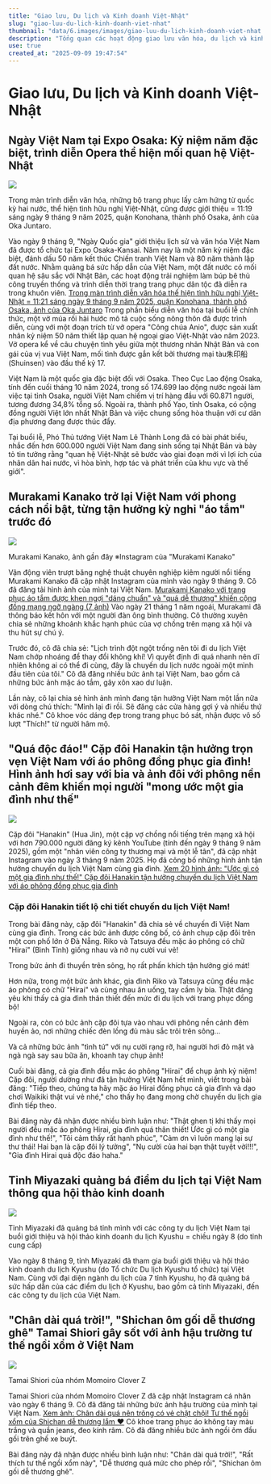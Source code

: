 ```yaml
---
title: "Giao lưu, Du lịch và Kinh doanh Việt-Nhật"
slug: "giao-luu-du-lich-kinh-doanh-viet-nhat"
thumbnail: "data/6.images/images/giao-luu-du-lich-kinh-doanh-viet-nhat.webp"
description: "Tổng quan các hoạt động giao lưu văn hóa, du lịch và kinh doanh giữa Việt Nam và Nhật Bản, cùng những chuyến thăm của người nổi tiếng Nhật Bản tại Việt Nam."
use: true
created_at: "2025-09-09 19:47:54"
---
```


# Giao lưu, Du lịch và Kinh doanh Việt-Nhật

## Ngày Việt Nam tại Expo Osaka: Kỷ niệm năm đặc biệt, trình diễn Opera thể hiện mối quan hệ Việt-Nhật

![](/images/20250909-00000045-asahi-000-1-view.webp)

Trong màn trình diễn văn hóa, những bộ trang phục lấy cảm hứng từ quốc kỳ hai nước, thể hiện tình hữu nghị Việt-Nhật, cũng được giới thiệu = 11:19 sáng ngày 9 tháng 9 năm 2025, quận Konohana, thành phố Osaka, ảnh của Oka Juntaro.

Vào ngày 9 tháng 9, "Ngày Quốc gia" giới thiệu lịch sử và văn hóa Việt Nam đã được tổ chức tại Expo Osaka-Kansai. Năm nay là một năm kỷ niệm đặc biệt, đánh dấu 50 năm kết thúc Chiến tranh Việt Nam và 80 năm thành lập đất nước. Nhằm quảng bá sức hấp dẫn của Việt Nam, một đất nước có mối quan hệ sâu sắc với Nhật Bản, các hoạt động trải nghiệm làm búp bê thủ công truyền thống và trình diễn thời trang trang phục dân tộc đã diễn ra trong khuôn viên.
[Trong màn trình diễn văn hóa thể hiện tình hữu nghị Việt-Nhật = 11:21 sáng ngày 9 tháng 9 năm 2025, quận Konohana, thành phố Osaka, ảnh của Oka Juntaro](https://www.asahi.com/articles/photo/AS20250909002891.html?oai=AST992QFRT99OXIE01QM&ref=yahoo_kijinaka)
Trong phần biểu diễn văn hóa tại buổi lễ chính thức, một vở múa rối hài hước mô tả cuộc sống nông thôn đã được trình diễn, cùng với một đoạn trích từ vở opera "Công chúa Anio", được sản xuất nhân kỷ niệm 50 năm thiết lập quan hệ ngoại giao Việt-Nhật vào năm 2023. Vở opera kể về câu chuyện tình yêu giữa một thương nhân Nhật Bản và con gái của vị vua Việt Nam, mối tình được gắn kết bởi thương mại tàu朱印船 (Shuinsen) vào đầu thế kỷ 17.

Việt Nam là một quốc gia đặc biệt đối với Osaka. Theo Cục Lao động Osaka, tính đến cuối tháng 10 năm 2024, trong số 174.699 lao động nước ngoài làm việc tại tỉnh Osaka, người Việt Nam chiếm vị trí hàng đầu với 60.871 người, tương đương 34,8% tổng số. Ngoài ra, thành phố Yao, tỉnh Osaka, có cộng đồng người Việt lớn nhất Nhật Bản và việc chung sống hòa thuận với cư dân địa phương đang được thúc đẩy.

Tại buổi lễ, Phó Thủ tướng Việt Nam Lê Thành Long đã có bài phát biểu, nhắc đến hơn 600.000 người Việt Nam đang sinh sống tại Nhật Bản và bày tỏ tin tưởng rằng "quan hệ Việt-Nhật sẽ bước vào giai đoạn mới vì lợi ích của nhân dân hai nước, vì hòa bình, hợp tác và phát triển của khu vực và thế giới".

## Murakami Kanako trở lại Việt Nam với phong cách nổi bật, từng tận hưởng kỳ nghỉ "áo tắm" trước đó

![](/images/20250909-00173399-crankinn-000-1-view.webp)

Murakami Kanako, ảnh gần đây ※Instagram của "Murakami Kanako"

Vận động viên trượt băng nghệ thuật chuyên nghiệp kiêm người nổi tiếng Murakami Kanako đã cập nhật Instagram của mình vào ngày 9 tháng 9. Cô đã đăng tải hình ảnh của mình tại Việt Nam.
[Murakami Kanako với trang phục áo tắm được khen ngợi "dáng chuẩn" và "quá dễ thương" khiến cộng đồng mạng ngỡ ngàng (7 ảnh)](https://www.crank-in.net/gallery/news/173399/2?utm_source=headlines.yahoo.co.jp&utm_medium=referral&utm_term=173399&utm_campaign=Textlink)
Vào ngày 21 tháng 1 năm ngoái, Murakami đã thông báo kết hôn với một người đàn ông bình thường. Cô thường xuyên chia sẻ những khoảnh khắc hạnh phúc của vợ chồng trên mạng xã hội và thu hút sự chú ý.

Trước đó, cô đã chia sẻ: "Lịch trình đột ngột trống nên tôi đi du lịch Việt Nam chớp nhoáng để thay đổi không khí! Vì quyết định đi quá nhanh nên dĩ nhiên không ai có thể đi cùng, đây là chuyến du lịch nước ngoài một mình đầu tiên của tôi." Cô đã đăng nhiều bức ảnh tại Việt Nam, bao gồm cả những bức ảnh mặc áo tắm, gây xôn xao dư luận.

Lần này, cô lại chia sẻ hình ảnh mình đang tận hưởng Việt Nam một lần nữa với dòng chú thích: "Mình lại đi rồi. Sẽ đăng các cửa hàng gợi ý và nhiều thứ khác nhé." Cô khoe vóc dáng đẹp trong trang phục bó sát, nhận được vô số lượt "Thích!" từ người hâm mộ.

## "Quá độc đáo!" Cặp đôi Hanakin tận hưởng trọn vẹn Việt Nam với áo phông đồng phục gia đình! Hình ảnh hơi say với bia và ảnh đôi với phông nền cảnh đêm khiến mọi người "mong ước một gia đình như thế"

![](/images/20250909-00195117-fujitv-000-1-view.webp)

Cặp đôi "Hanakin" (Hua Jin), một cặp vợ chồng nổi tiếng trên mạng xã hội với hơn 790.000 người đăng ký kênh YouTube (tính đến ngày 9 tháng 9 năm 2025), gồm một "nhân viên công ty thương mại và một lễ tân", đã cập nhật Instagram vào ngày 3 tháng 9 năm 2025. Họ đã công bố những hình ảnh tận hưởng chuyến du lịch Việt Nam cùng gia đình.
[Xem 20 hình ảnh: "Ước gì có một gia đình như thế!" Cặp đôi Hanakin tận hưởng chuyến du lịch Việt Nam với áo phông đồng phục gia đình](https://mezamashi.media/articles/gallery/195117?utm_source=headlines.yahoo.co.jp&utm_medium=referral&utm_campaign=partnerLink&image=2)

### Cặp đôi Hanakin tiết lộ chi tiết chuyến du lịch Việt Nam!

Trong bài đăng này, cặp đôi "Hanakin" đã chia sẻ về chuyến đi Việt Nam cùng gia đình. Trong các bức ảnh được công bố, có ảnh chụp cặp đôi trên một con phố lớn ở Đà Nẵng. Riko và Tatsuya đều mặc áo phông có chữ "Hirai" (Bình Tỉnh) giống nhau và nở nụ cười vui vẻ!

Trong bức ảnh đi thuyền trên sông, họ rất phấn khích tận hưởng gió mát!

Hơn nữa, trong một bức ảnh khác, gia đình Riko và Tatsuya cũng đều mặc áo phông có chữ "Hirai" và cùng nhau ăn uống, tay cầm ly bia. Thật đáng yêu khi thấy cả gia đình thân thiết đến mức đi du lịch với trang phục đồng bộ!

Ngoài ra, còn có bức ảnh cặp đôi tựa vào nhau với phông nền cảnh đêm huyền ảo, nơi những chiếc đèn lồng đủ màu sắc trôi trên sông...

Và cả những bức ảnh "tình tứ" với nụ cười rạng rỡ, hai người hơi đỏ mặt và ngà ngà say sau bữa ăn, khoanh tay chụp ảnh!

Cuối bài đăng, cả gia đình đều mặc áo phông "Hirai" để chụp ảnh kỷ niệm! Cặp đôi, người dường như đã tận hưởng Việt Nam hết mình, viết trong bài đăng: "Tiếp theo, chúng ta hãy mặc áo Hirai đồng phục cả gia đình và dạo chơi Waikiki thật vui vẻ nhé," cho thấy họ đang mong chờ chuyến du lịch gia đình tiếp theo.

Bài đăng này đã nhận được nhiều bình luận như: "Thật ghen tị khi thấy mọi người đều mặc áo phông Hirai, gia đình quá thân thiết! Ước gì có một gia đình như thế!", "Tôi cảm thấy rất hạnh phúc", "Cảm ơn vì luôn mang lại sự thư thái! Hai bạn là cặp đôi lý tưởng", "Nụ cười của hai bạn thật tuyệt vời!!!", "Gia đình Hirai quá độc đáo haha."

## Tỉnh Miyazaki quảng bá điểm du lịch tại Việt Nam thông qua hội thảo kinh doanh

![](/images/20250909-00038217-miyazaki-000-1-view.webp)

Tỉnh Miyazaki đã quảng bá tỉnh mình với các công ty du lịch Việt Nam tại buổi giới thiệu và hội thảo kinh doanh du lịch Kyushu = chiều ngày 8 (do tỉnh cung cấp)

Vào ngày 8 tháng 9, tỉnh Miyazaki đã tham gia buổi giới thiệu và hội thảo kinh doanh du lịch Kyushu (do Tổ chức Du lịch Kyushu tổ chức) tại Việt Nam. Cùng với đại diện ngành du lịch của 7 tỉnh Kyushu, họ đã quảng bá sức hấp dẫn của các điểm du lịch ở Kyushu, bao gồm cả tỉnh Miyazaki, đến các công ty du lịch của Việt Nam.

## "Chân dài quá trời!", "Shichan ôm gối dễ thương ghê" Tamai Shiori gây sốt với ảnh hậu trường tư thế ngồi xổm ở Việt Nam

![](/images/20250909-00000036-dal-000-3-view.webp)

Tamai Shiori của nhóm Momoiro Clover Z

Tamai Shiori của nhóm Momoiro Clover Z đã cập nhật Instagram cá nhân vào ngày 6 tháng 9. Cô đã đăng tải những bức ảnh hậu trường của mình tại Việt Nam.
[Xem ảnh: Chân dài quá nên trông có vẻ chật chội! Tư thế ngồi xổm của Shichan dễ thương lắm ♥](https://www.daily.co.jp/gossip/2025/09/09/0019450087.shtml?pp=2)
Cô khoe trang phục áo không tay màu trắng và quần jeans, đeo kính râm. Cô đã đăng nhiều bức ảnh ngồi ôm đầu gối trên ghế xe buýt.

Bài đăng này đã nhận được nhiều bình luận như: "Chân dài quá trời!", "Rất thích tư thế ngồi xổm này", "Dễ thương quá mức cho phép rồi", "Shichan ôm gối dễ thương ghê".